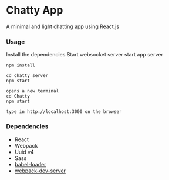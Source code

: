 Chatty App 
=====================

A minimal and light chatting app using React.js 

### Usage


Install the dependencies
Start websocket server
start app server

```
npm install

cd chatty_server
npm start

opens a new terminal
cd Chatty
npm start

type in http://localhost:3000 on the browser
```

### Dependencies

* React
* Webpack
* Uuid v4
* Sass 
* [babel-loader](https://github.com/babel/babel-loader)
* [webpack-dev-server](https://github.com/webpack/webpack-dev-server)
